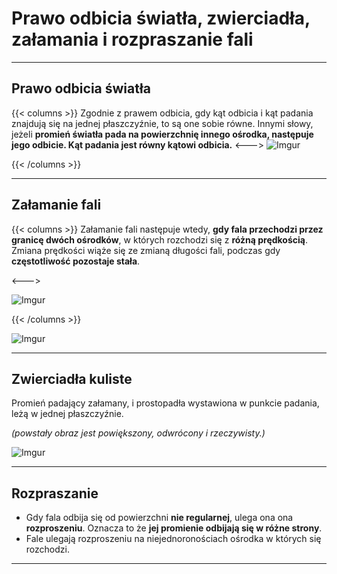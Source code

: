 # Prawo odbicia światła, zwierciadła, załamania i rozpraszanie fali

---

## Prawo odbicia światła

{{< columns >}}
Zgodnie z prawem odbicia, gdy kąt odbicia i kąt padania znajdują się na jednej płaszczyźnie, to są one sobie równe. Innymi słowy, jeżeli **promień światła pada na powierzchnię innego ośrodka, następuje jego odbicie. Kąt padania jest równy kątowi odbicia.**
<--->
![Imgur](https://i.imgur.com/TKWE0wG.jpg)

{{< /columns >}}

---

## Załamanie fali

{{< columns >}}
Załamanie fali następuje wtedy, **gdy fala przechodzi przez granicę dwóch ośrodków**, w których rozchodzi się z **różną prędkością**. Zmiana prędkości wiąże się ze zmianą długości fali, podczas gdy **częstotliwość pozostaje stała**.

<--->

![Imgur](https://i.imgur.com/KNjNeNw.jpg)

{{< /columns >}}

![Imgur](https://i.imgur.com/okGFzvo.jpg)

---

## Zwierciadła kuliste

Promień padający załamany, i prostopadła wystawiona w punkcie padania, leżą w jednej płaszczyźnie.

*(powstały obraz jest powiększony, odwrócony i rzeczywisty.)*

![Imgur](https://i.imgur.com/2A3MzcA.jpg)


---

## Rozpraszanie

- Gdy fala odbija się od powierzchni **nie regularnej**, ulega ona ona **rozproszeniu**. Oznacza to że **jej promienie odbijają się w różne strony**.
- Fale ulegają rozproszeniu na niejednoronościach ośrodka w których się rozchodzi.

---